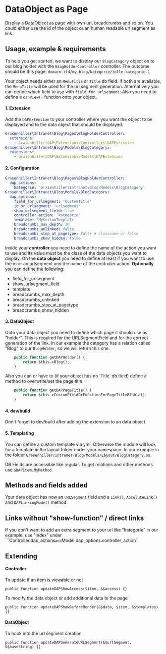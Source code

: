 # DataObject as Page

Display a DataObject as page with own url, breadcrumbs and so on.
You could either use the id of the object or an human readable url segment as link.

## Usage, example & requirements

To help you get started, we want to display our ``BlogCategory`` object on to our blog holder with the ``BlogHolderController`` controller.
The outcome should be this page: ``domain.tld/my-blog/kategorie/tolle-kategorie-1``

Your object needs either an ``MenuTitle`` or ``Title`` db field. If both are available, the ``MenuTitle`` will be used for the url segment generation.
Alternatively you can define which field to use with ``field_for_urlsegment``;
Also you need to define a ``canView()`` function onto your object.

#### 1. Extension

Add the ``DAPExtension`` to your controller where you want the object to be displayed and to the data object that should be displayed.

```yaml
Grasenhiller\Intranet\Blog\Pages\BlogHolderController:
  extensions:
    - Grasenhiller\DAP\Extensions\Controllers\DAPExtension
Grasenhiller\Intranet\Blog\Models\BlogCategory:
  extensions:
    - Grasenhiller\DAP\Extensions\Models\DAPExtension
```

#### 2. Configuration

```yaml
Grasenhiller\Intranet\Blog\Pages\BlogHolderController:
  dap_actions:
    kategorie: 'Grasenhiller\Intranet\Blog\Models\BlogCategory'
Grasenhiller\Intranet\Blog\Models\BlogCategory:
  dap_options:
    field_for_urlsegment: 'CustomTitle'
    id_or_urlsegment: 'urlsegment'
    show_urlsegment_field: true
    controller_action: 'kategorie'
    template: 'MyCustomTemplate'
    breadcrumbs_max_depth: 20
    breadcrumbs_unlinked: false
    breadcrumbs_stop_at_pagetype: false # classname or false
    breadcrumbs_show_hidden: false
```

Inside your **controller** you need to define the name of the action you want to use and its value must be the class of the data objects you want to display.
On the **data object** you need to define at least if you want to use the id or an urlsegment and the name of the controller action. **Optionally** you can define the following:

- field_for_urlsegment
- show_urlsegment_field
- template
- breadcrumbs_max_depth
- breadcrumbs_unlinked
- breadcrumbs_stop_at_pagetype
- breadcrumbs_show_hidden

#### 3. DataObject

Onto your data object you need to define which page it should use as "holder". This is required for the URLSegmentField and for the correct generation of the link.
In our example the category has a relation called "Blog" to our ``BlogHolder``, so we will return this one.

```php
	public function getDAPHolder() {
		return $this->Blog();
	}
```

Also you can or have to (if your object has no 'Title' db field) define a method to overwrite/set the page title

```php
	public function getDAPPageTitle() {
		return $this->CustomFieldOrFunctionForPageTitleBlabla();
	}
```

#### 4. dev/build

Don't forget to dev/build after adding the extension to an data object

#### 5. Templating

You can define a custom template via yml. Otherwise the module will look for a template in the layout folder under your namespace. In our example in the folder ``Grasenhiller/Intranet/Blog/Models/Layout/BlogCategory.ss``.

DB Fields are accessible like regular. To get relations and other methods use ``$DAPItem.MyMethod``.

## Methods and fields added

Your data object has now an ``URLSegment`` field and a ``Link()``, ``AbsoluteLink()`` and ``DAPLinkingMode()`` method.

## Links without "show-function" / direct links

If you don't want to add an extra segment to your url like "kategorie" in our example, use "index" under ```Controller.dap_actions`` and ``Model.dap_options.controller_action``

## Extending

#### Controller

To update if an item is viewable or not

``public function updateDAPShowAccess($item, &$access) {}``

To modify the data object or add additional data to the page

``public function updateDAPShowBeforeRender(&$data, $item, &$templates) {}``
    
#### DataObject

To hook into the url segment creation
    
``public function updateDAPGenerateURLSegment(&$urlSegment, &$baseString) {}``

